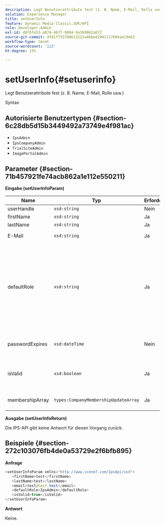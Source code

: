 ```yaml
---
description: Legt Benutzerattribute fest (z. B. Name, E-Mail, Rolle usw.)
solution: Experience Manager
title: setUserInfo
feature: Dynamic Media Classic,SDK/API
role: Developer,Admin
exl-id: d8f8fe53-a874-4b77-9084-9a369862a672
source-git-commit: 4f81f755789613222a66bed2961117604ae19e62
workflow-type: tm+mt
source-wordcount: '113'
ht-degree: 15%

---
```


# setUserInfo{#setuserinfo}

Legt Benutzerattribute fest (z. B. Name, E-Mail, Rolle usw.)

Syntax

## Autorisierte Benutzertypen {#section-6c28db5d15b3449492a73749e4f981ac}

* `IpsAdmin`
* `IpsCompanyAdmin`
* `TrialSiteAdmin`
* `ImagePortalAdmin`

## Parameter {#section-71b457921fe74acb862a1e112e550211}

**Eingabe (setUserInfoParam)**

| Name | Typ | Erforderlich | Beschreibung |
|---|---|---|---|
| userHandle | `xsd:string` | Nein | Benutzerhandle. |
| firstName | `xsd:string` | Ja | Vorname. |
| lastName | `xsd:string` | Ja | Nachname. |
| E-Mail | `xsd:string` | Ja | Benutzer-E-Mail. |
| defaultRole | `xsd:string` | Ja | Legt die Rolle eines Benutzers in jedem Unternehmen fest, dem er angehört. Beachten Sie jedoch, dass die Rolle `IpsAdmin` andere Einstellungen pro Unternehmen überschreibt. |
| passwordExpires | `xsd:dateTime` | Nein | Legen Sie das Ablaufdatum des -Kennworts fest. |
| isValid | `xsd:boolean` | Ja | Bestimmt, ob der Benutzer ein gültiger IPS-Benutzer ist. |
| membershipArray | `types:CompanyMembershipUpdateArray` | Ja | Ein Array von Unternehmens-Handles. |

**Ausgabe (setUserInfoReturn)**

Die IPS-API gibt keine Antwort für diesen Vorgang zurück.

## Beispiele {#section-272c103076fb4de0a53729e2f6bfb895}

**Anfrage**

```java
<setUserInfoParam xmlns="http://www.scene7.com/IpsApi/xsd">
   <firstName>test</firstName>
   <lastName>test</lastName>
   <email>test@test.test</email>
   <defaultRole>IpsAdmin</defaultRole>
   <isValid>true</isValid>
</setUserInfoParam>
```

**Antwort**

Keine.
